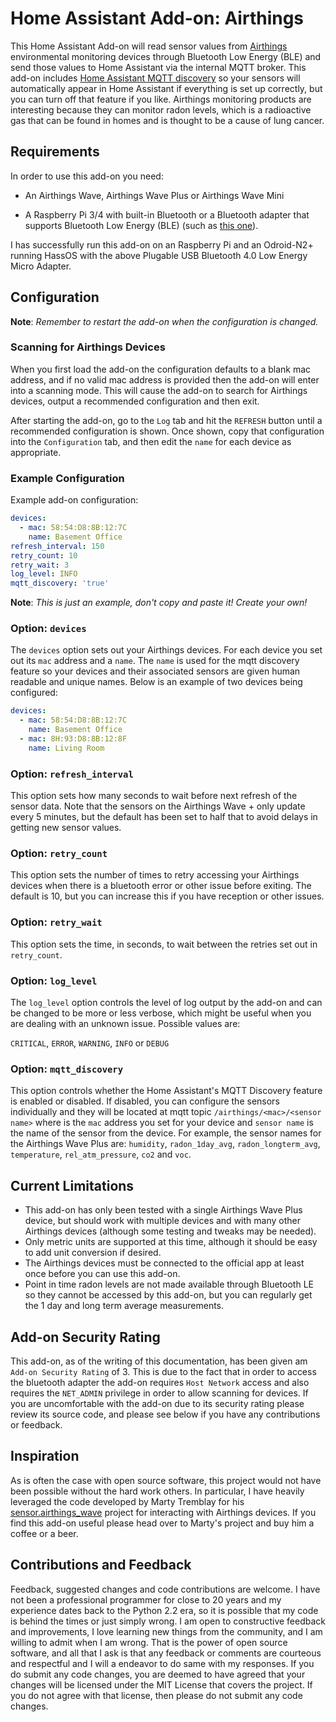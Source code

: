 # Home Assistant Add-on: Airthings

This Home Assistant Add-on will read sensor values from [Airthings](https://www.airthings.com/) environmental monitoring devices through Bluetooth Low Energy (BLE) and send those values to Home Assistant via the internal MQTT broker. This add-on includes [Home Assistant MQTT discovery](https://www.home-assistant.io/docs/mqtt/discovery/) so your sensors will automatically appear in Home Assistant if everything is set up correctly, but you can turn off that feature if you like. Airthings monitoring products are interesting because they can monitor radon levels, which is a radioactive gas that can be found in homes and is thought to be a cause of lung cancer.


## Requirements

In order to use this add-on you need:

* An Airthings Wave, Airthings Wave Plus or Airthings Wave Mini

* A Raspberry Pi 3/4 with built-in Bluetooth or a Bluetooth adapter that supports Bluetooth Low Energy (BLE) (such as [this one](https://www.amazon.com/Plugable-Bluetooth-Adapter-Compatible-Raspberry/dp/B009ZIILLI)).

I has successfully run this add-on on an Raspberry Pi and an Odroid-N2+ running HassOS with the above Plugable USB Bluetooth 4.0 Low Energy Micro Adapter. 


## Configuration

**Note**: _Remember to restart the add-on when the configuration is changed._


### Scanning for Airthings Devices

When you first load the add-on the configuration defaults to a blank mac address, and if no valid mac address is provided then the add-on will enter into a scanning mode. This will cause the add-on to search for Airthings devices,  output a recommended configuration and then exit.

After starting the add-on, go to the `Log` tab and hit the `REFRESH` button until a recommended configuration is shown. Once shown, copy that configuration into the `Configuration` tab, and then edit the `name` for each device as appropriate. 


### Example Configuration

Example add-on configuration:

```yaml
devices:
  - mac: 58:54:D8:8B:12:7C
    name: Basement Office
refresh_interval: 150
retry_count: 10
retry_wait: 3
log_level: INFO
mqtt_discovery: 'true'
```

**Note**: _This is just an example, don't copy and paste it! Create your own!_


### Option: `devices`

The `devices` option sets out your Airthings devices. For each device you set out its `mac` address and a `name`. The `name` is used for the mqtt discovery feature so your devices and their associated sensors are given human readable and unique names. Below is an example of two devices being configured:

```yaml
devices:
  - mac: 58:54:D8:8B:12:7C
    name: Basement Office
  - mac: 8H:93:D8:8B:12:8F
    name: Living Room
```


### Option: `refresh_interval`

This option sets how many seconds to wait before next refresh of the sensor data. Note that the sensors on the Airthings Wave + only update every 5 minutes, but the default has been set to half that to avoid delays in getting new sensor values.


### Option: `retry_count`

This option sets the number of times to retry accessing your Airthings devices when there is a bluetooth error or other issue before exiting. The default is 10, but you can increase this if you have reception or other issues.


### Option: `retry_wait`

This option sets the time, in seconds, to wait between the retries set out in `retry_count`.


### Option: `log_level`

The `log_level` option controls the level of log output by the add-on and can be changed to be more or less verbose, which might be useful when you are dealing with an unknown issue. Possible values are:

`CRITICAL`, `ERROR`, `WARNING`, `INFO` or `DEBUG`


### Option: `mqtt_discovery`

This option controls whether the Home Assistant's MQTT Discovery feature is enabled or disabled. If disabled, you can configure the sensors individually and they will be located at mqtt topic `/airthings/<mac>/<sensor name>` where <mac> is the `mac` address you set for your device and `sensor name` is the name of the sensor from the device. For example, the sensor names for the Airthings Wave Plus are: `humidity`, `radon_1day_avg`, `radon_longterm_avg`, `temperature`, `rel_atm_pressure`, `co2` and `voc`.


## Current Limitations

* This add-on has only been tested with a single Airthings Wave Plus device, but should work with multiple devices
and with many other Airthings devices (although some testing and tweaks may be needed).
* Only metric units are supported at this time, although it should be easy to add unit conversion if desired.
* The Airthings devices must be connected to the official app at least once before you can use this add-on.
* Point in time radon levels are not made available through Bluetooth LE so they cannot be accessed by this add-on, but you can regularly get the 1 day and long term average measurements.

## Add-on Security Rating

This add-on, as of the writing of this documentation, has been given am `Add-on Security Rating` of 3. This is due to the fact that in order to access the bluetooth adapter the add-on requires `Host Network` access and also requires the `NET_ADMIN` privilege in order to allow scanning for devices. If you are uncomfortable with the add-on due to its security rating please review its source code, and please see below if you have any contributions or feedback.


## Inspiration

As is often the case with open source software, this project would not have been possible without the hard work others. In particular, I have heavily leveraged the code developed by Marty Tremblay for his [sensor.airthings_wave](https://github.com/custom-components/sensor.airthings_wave) project for interacting with Airthings devices. If you find this add-on useful please head over to Marty's project and buy him a coffee or a beer. 


## Contributions and Feedback

Feedback, suggested changes and code contributions are welcome. I have not been a professional programmer for close to 20 years and my experience dates back to the Python 2.2 era, so it is possible that my code is behind the times or just simply wrong. I am open to constructive feedback and improvements, I love learning new things from the community, and I am willing to admit when I am wrong. That is the power of open source software, and all that I ask is that any feedback or comments are courteous and respectful and I will a endeavor to do same with my responses. If you do submit any code changes, you are deemed to have agreed that your changes will be licensed under the MIT License that covers the project. If you do not agree with that license, then please do not submit any code changes.

